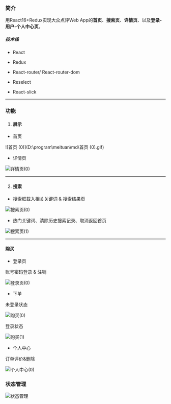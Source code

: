 ### 简介



用React16+Redux实现大众点评Web App的**首页**、**搜索页**、**详情页**、以及**登录-用户-个人中心页**。



##### 技术栈

- React

- Redux

- React-router/ React-router-dom

- Reselect

- React-slick

  

------



### 功能

1. #### 展示

- 首页

 ![首页 (0)](D:\program\meituan\md\首页 (0).gif)



- 详情页

 ![详情页(0)](D:\program\meituan\md\详情页(0).gif)

------



2. #### 搜索

- 搜索框载入相关关键词  &  搜索结果页

 ![搜索页(0)](D:\program\meituan\md\搜索页(0).gif)



- 热门关键词、清除历史搜索记录、取消返回首页

 ![搜索页(1)](D:\program\meituan\md\搜索页(1).gif)

------



#### 购买

- 登录页

账号密码登录  &   注销

 ![登录页(0)](D:\program\meituan\md\登录页(0).gif)



- 下单

未登录状态

 ![购买(0)](D:\program\meituan\md\购买(0).gif)



登录状态

 ![购买(1)](D:\program\meituan\md\购买(1).gif)





- 个人中心

订单评价&删除

 ![个人中心(0)](D:\program\meituan\md\个人中心(0).gif)



### 状态管理

 ![状态管理](D:\program\meituan\md\状态管理.png)













